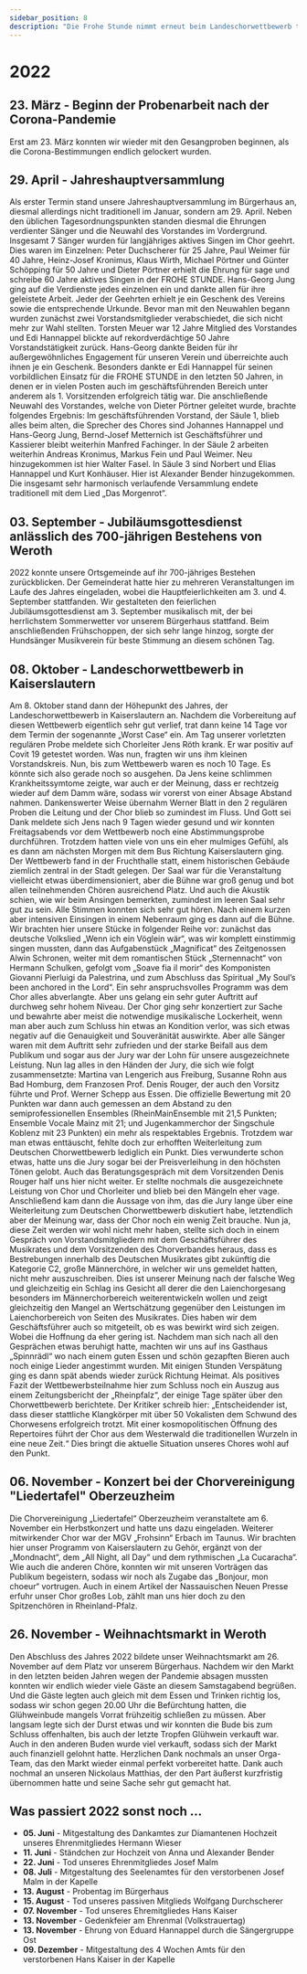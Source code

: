 ```yaml
---
sidebar_position: 8
description: "Die Frohe Stunde nimmt erneut beim Landeschorwettbewerb teil, der in diesem Jahr in Kaiserslautern stattfindet."
---
```


# 2022

## 23. März - Beginn der Probenarbeit nach der Corona-Pandemie

Erst am 23. März konnten wir wieder mit den Gesangproben beginnen, als die Corona-Bestimmungen endlich gelockert wurden.

## 29. April - Jahreshauptversammlung

Als erster Termin stand unsere Jahreshauptversammlung im Bürgerhaus an, diesmal allerdings nicht traditionell im Januar, sondern am 29. April. Neben den üblichen Tagesordnungspunkten standen diesmal die Ehrungen verdienter Sänger und die Neuwahl des Vorstandes im Vordergrund. Insgesamt 7 Sänger wurden für langjähriges aktives Singen im Chor geehrt. Dies waren im Einzelnen: Peter Duchscherer für 25 Jahre, Paul Weimer für 40 Jahre, Heinz-Josef Kronimus, Klaus Wirth, Michael Pörtner und Günter Schöpping für 50 Jahre und Dieter Pörtner erhielt die Ehrung für sage und schreibe 60 Jahre aktives Singen in der FROHE STUNDE. Hans-Georg Jung ging auf die Verdienste jedes einzelnen ein und dankte allen für ihre geleistete Arbeit. Jeder der Geehrten erhielt je ein Geschenk des Vereins sowie die entsprechende Urkunde. Bevor man mit den Neuwahlen begann wurden zunächst zwei Vorstandsmitglieder verabschiedet, die sich nicht mehr zur Wahl stellten. Torsten Meuer war 12 Jahre Mitglied des Vorstandes und Edi Hannappel blickte auf rekordverdächtige 50 Jahre Vorstandstätigkeit zurück. Hans-Georg dankte Beiden für ihr außergewöhnliches Engagement für unseren Verein und überreichte auch ihnen je ein Geschenk. Besonders dankte er Edi Hannappel für seinen vorbildlichen Einsatz für die FROHE STUNDE in den letzten 50 Jahren, in denen er in vielen Posten auch im geschäftsführenden Bereich unter anderem als 1. Vorsitzenden erfolgreich tätig war. Die anschließende Neuwahl des Vorstandes, welche von Dieter Pörtner geleitet wurde, brachte folgendes Ergebnis:
Im geschäftsführenden Vorstand, der Säule 1, blieb alles beim alten, die Sprecher des Chores sind Johannes Hannappel und Hans-Georg Jung, Bernd-Josef Metternich ist Geschäftsführer und Kassierer bleibt weiterhin Manfred Fachinger. In der Säule 2 arbeiten weiterhin Andreas Kronimus, Markus Fein und Paul Weimer. Neu hinzugekommen ist hier Walter Fasel. In Säule 3 sind Norbert und Elias Hannappel und Kurt Konhäuser. Hier ist Alexander Bender hinzugekommen. Die insgesamt sehr harmonisch verlaufende Versammlung endete traditionell mit dem Lied „Das Morgenrot“.

## 03. September - Jubiläumsgottesdienst anlässlich des 700-jährigen Bestehens von Weroth

2022 konnte unsere Ortsgemeinde auf ihr 700-jähriges Bestehen zurückblicken. Der Gemeinderat hatte hier zu mehreren Veranstaltungen im Laufe des Jahres eingeladen, wobei die Hauptfeierlichkeiten am 3. und 4. September stattfanden. Wir gestalteten den feierlichen Jubiläumsgottesdienst am 3. September musikalisch mit, der bei herrlichstem Sommerwetter vor unserem Bürgerhaus stattfand. Beim anschließenden Frühschoppen, der sich sehr lange hinzog, sorgte der Hundsänger Musikverein für beste Stimmung an diesem schönen Tag.

## 08. Oktober - Landeschorwettbewerb in Kaiserslautern

Am 8. Oktober stand dann der Höhepunkt des Jahres, der Landeschorwettbewerb in Kaiserslautern an. Nachdem die Vorbereitung auf diesen Wettbewerb eigentlich sehr gut verlief, trat dann keine 14 Tage vor dem Termin der sogenannte „Worst Case“ ein. Am Tag unserer vorletzten regulären Probe meldete sich Chorleiter Jens Röth krank. Er war positiv auf Covit 19 getestet worden. Was nun, fragten wir uns ihm kleinen Vorstandskreis. Nun, bis zum Wettbewerb waren es noch 10 Tage. Es könnte sich also gerade noch so ausgehen. Da Jens keine schlimmen Krankheitssymtome zeigte, war auch er der Meinung, dass er rechtzeig wieder auf dem Damm wäre, sodass wir vorerst von einer Absage Abstand nahmen. Dankenswerter Weise übernahm Werner Blatt in den 2 regulären Proben die Leitung und der Chor blieb so zumindest im Fluss. Und Gott sei Dank meldete sich Jens nach 9 Tagen wieder gesund und wir konnten Freitagsabends vor dem Wettbewerb noch eine Abstimmungsprobe durchführen. Trotzdem hatten viele von uns ein eher mulmiges Gefühl, als es dann am nächsten Morgen mit dem Bus Richtung Kaiserslautern ging.
Der Wettbewerb fand in der Fruchthalle statt, einem historischen Gebäude ziemlich zentral in der Stadt gelegen. Der Saal war für die Veranstaltung vielleicht etwas überdimensioniert, aber die Bühne war groß genug und bot allen teilnehmenden Chören ausreichend Platz. Und auch die Akustik schien, wie wir beim Ansingen bemerkten, zumindest im leeren Saal sehr gut zu sein. Alle Stimmen konnten sich sehr gut hören. Nach einem kurzen aber intensiven Einsingen in einem Nebenraum ging es dann auf die Bühne. Wir brachten hier unsere Stücke in folgender Reihe vor: zunächst das deutsche Volkslied „Wenn ich ein Vöglein wär“, was wir komplett einstimmig singen mussten, dann das Aufgabenstück „Magnificat“ des Zeitgenossen Alwin Schronen, weiter mit dem romantischen Stück „Sternennacht“ von Hermann Schulken, gefolgt vom „Soave fia il morir“ des Komponisten Giovanni Pierluigi da Palestrina, und zum Abschluss das Spiritual „My Soul’s been anchored in the Lord“. Ein sehr anspruchsvolles Programm was dem Chor alles abverlangte. Aber uns gelang ein sehr guter Auftritt auf durchweg sehr hohem Niveau. Der Chor ging sehr konzertiert zur Sache und bewahrte aber meist die notwendige musikalische Lockerheit, wenn man aber auch zum Schluss hin etwas an Kondition verlor, was sich etwas negativ auf die Genauigkeit und Souveränität auswirkte. Aber alle Sänger waren mit dem Auftritt sehr zufrieden und der starke Beifall aus dem Publikum und sogar aus der Jury war der Lohn für unsere ausgezeichnete Leistung. Nun lag alles in den Händen der Jury, die sich wie folgt zusammensetzte: Martina van Lengerich aus Freiburg, Susanne Rohn aus Bad Homburg, dem Franzosen Prof. Denis Rouger, der auch den Vorsitz führte und Prof. Werner Schepp aus Essen. Die offizielle Bewertung mit 20 Punkten war dann auch gemessen an dem Abstand zu den semiprofessionellen Ensembles (RheinMainEnsemble mit 21,5 Punkten; Ensemble Vocale Mainz mit 21; und Jugenkammerchor der Singschule Koblenz mit 23 Punkten) ein mehr als respektables Ergebnis. Trotzdem war man etwas enttäuscht, fehlte doch zur erhofften Weiterleitung zum Deutschen Chorwettbewerb lediglich ein Punkt. Dies verwunderte schon etwas, hatte uns die Jury sogar bei der Preisverleihung in den höchsten Tönen gelobt. Auch das Beratungsgespräch mit dem Vorsitzenden Denis Rouger half uns hier nicht weiter. Er stellte nochmals die ausgezeichnete Leistung von Chor und Chorleiter und blieb bei den Mängeln eher vage. Anschließend kam dann die Aussage von ihm, das die Jury lange über eine Weiterleitung zum Deutschen Chorwettbewerb diskutiert habe, letztendlich aber der Meinung war, dass der Chor noch ein wenig Zeit brauche. Nun ja, diese Zeit werden wir wohl nicht mehr haben, stellte sich doch in einem Gespräch von Vorstandsmitgliedern mit dem Geschäftsführer des Musikrates und dem Vorsitzenden des Chorverbandes heraus, dass es Bestrebungen innerhalb des Deutschen Musikrates gibt zukünftig die Kategorie C2, große Männerchöre, in welcher wir uns gemeldet hatten, nicht mehr auszuschreiben. Dies ist unserer Meinung nach der falsche Weg und gleichzeitig ein Schlag ins Gesicht all derer die den Laienchorgesang besonders im Männerchorbereich weiterentwickeln wollen und zeigt gleichzeitig den Mangel an Wertschätzung gegenüber den Leistungen im Laienchorbereich von Seiten des Musikrates. Dies haben wir dem Geschäftsführer auch so mitgeteilt, ob es was bewirkt wird sich zeigen. Wobei die Hoffnung da eher gering ist. Nachdem man sich nach all den Gesprächen etwas beruhigt hatte, machten wir uns auf ins Gasthaus „Spinnrädl“ wo nach einem guten Essen und schön gezapften Bieren auch noch einige Lieder angestimmt wurden. Mit einigen Stunden Verspätung ging es dann spät abends wieder zurück Richtung Heimat. Als positives Fazit der Wettbewerbsteilnahme hier zum Schluss noch ein Auszug aus einem Zeitungsbericht der „Rheinpfalz“, der einige Tage später über den Chorwettbewerb berichtete. Der Kritiker schreib hier: „Entscheidender ist, dass dieser stattliche Klangkörper mit über 50 Vokalisten dem Schwund des Chorwesens erfolgreich trotzt. Mit einer kosmopolitischen Öffnung des Repertoires führt der Chor aus dem Westerwald die traditionellen Wurzeln in eine neue Zeit.“ Dies bringt die aktuelle Situation unseres Chores wohl auf den Punkt.

## 06. November - Konzert bei der Chorvereinigung "Liedertafel" Oberzeuzheim

Die Chorvereinigung „Liedertafel“ Oberzeuzheim veranstaltete am 6. November ein Herbstkonzert und hatte uns dazu eingeladen. Weiterer mitwirkender Chor war der MGV „Frohsinn“ Erbach im Taunus. Wir brachten hier unser Programm von Kaiserslautern zu Gehör, ergänzt von der „Mondnacht“, dem „All Night, all Day“ und dem rythmischen „La Cucaracha“. Wie auch die anderen Chöre, konnten wir mit unseren Vorträgen das Publikum begeistern, sodass wir noch als Zugabe das „Bonjour, mon choeur“ vortrugen. Auch in einem Artikel der Nassauischen Neuen Presse erfuhr unser Chor großes Lob, zählt man uns hier doch zu den Spitzenchören in Rheinland-Pfalz.

## 26. November - Weihnachtsmarkt in Weroth

Den Abschluss des Jahres 2022 bildete unser Weihnachtsmarkt am 26. November auf dem Platz vor unserem Bürgerhaus. Nachdem wir den Markt in den letzten beiden Jahren wegen der Pandemie absagen mussten konnten wir endlich wieder viele Gäste an diesem Samstagabend begrüßen. Und die Gäste legten auch gleich mit dem Essen und Trinken richtig los, sodass wir schon gegen 20.00 Uhr die Befürchtung hatten, die Glühweinbude mangels Vorrat frühzeitig schließen zu müssen. Aber langsam legte sich der Durst etwas und wir konnten die Bude bis zum Schluss offenhalten, bis auch der letzte Tropfen Glühwein verkauft war. Auch in den anderen Buden wurde viel verkauft, sodass sich der Markt auch finanziell gelohnt hatte. Herzlichen Dank nochmals an unser Orga-Team, das den Markt wieder einmal perfekt vorbereitet hatte. Dank auch nochmal an unseren Nickolaus Matthias, der den Part äußerst kurzfristig übernommen hatte und seine Sache sehr gut gemacht hat.

## Was passiert 2022 sonst noch …

- **05. Juni** - Mitgestaltung des Dankamtes zur Diamantenen Hochzeit unseres Ehrenmitgliedes Hermann Wieser
- **11. Juni** - Ständchen zur Hochzeit von Anna und Alexander Bender
- **22. Juni** - Tod unseres Ehrenmitgliedes Josef Malm
- **08. Juli** - Mitgestaltung des Seelenamtes für den verstorbenen Josef Malm in der Kapelle
- **13. August** - Probentag im Bürgerhaus
- **15. August** - Tod unseres passiven Mitglieds Wolfgang Durchscherer
- **07. November** - Tod unseres Ehremitgliedes Hans Kaiser
- **13. November** - Gedenkfeier am Ehrenmal (Volkstrauertag)
- **13. November** - Ehrung von Eduard Hannappel durch die Sängergruppe Ost
- **09. Dezember** - Mitgestaltung des 4 Wochen Amts für den verstorbenen Hans Kaiser in der Kapelle
